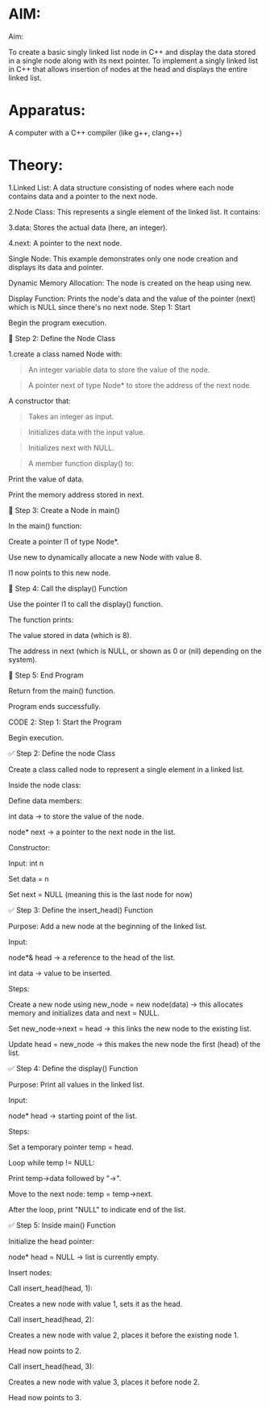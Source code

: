 # AIM:
Aim:

To create a basic singly linked list node in C++ and display the data stored in a single node along with its next pointer.
To implement a singly linked list in C++ that allows insertion of nodes at the head and displays the entire linked list.

# Apparatus:

A computer with a C++ compiler (like g++, clang++)

# Theory:

1.Linked List: A data structure consisting of nodes where each node contains data and a pointer to the next node.

2.Node Class: This represents a single element of the linked list. It contains:

3.data: Stores the actual data (here, an integer).

4.next: A pointer to the next node.

Single Node: This example demonstrates only one node creation and displays its data and pointer.

Dynamic Memory Allocation: The node is created on the heap using new.

Display Function: Prints the node's data and the value of the pointer (next) which is NULL since there's no next node.
Step 1: Start

Begin the program execution.

🔹 Step 2: Define the Node Class

1.create a class named Node with:

>An integer variable data to store the value of the node.

>A pointer next of type Node* to store the address of the next node.

A constructor that:

>Takes an integer as input.

>Initializes data with the input value.

>Initializes next with NULL.

>A member function display() to:

Print the value of data.

Print the memory address stored in next.

🔹 Step 3: Create a Node in main()

In the main() function:

Create a pointer l1 of type Node*.

Use new to dynamically allocate a new Node with value 8.

l1 now points to this new node.

🔹 Step 4: Call the display() Function

Use the pointer l1 to call the display() function.

The function prints:

The value stored in data (which is 8).

The address in next (which is NULL, or shown as 0 or (nil) depending on the system).

🔹 Step 5: End Program

Return from the main() function.

Program ends successfully.

CODE 2:
Step 1: Start the Program

Begin execution.

✅ Step 2: Define the node Class

Create a class called node to represent a single element in a linked list.

Inside the node class:

Define data members:

int data → to store the value of the node.

node* next → a pointer to the next node in the list.

Constructor:

Input: int n

Set data = n

Set next = NULL (meaning this is the last node for now)

✅ Step 3: Define the insert_head() Function

Purpose: Add a new node at the beginning of the linked list.

Input:

node*& head → a reference to the head of the list.

int data → value to be inserted.

Steps:

Create a new node using new_node = new node(data) → this allocates memory and initializes data and next = NULL.

Set new_node->next = head → this links the new node to the existing list.

Update head = new_node → this makes the new node the first (head) of the list.

✅ Step 4: Define the display() Function

Purpose: Print all values in the linked list.

Input:

node* head → starting point of the list.

Steps:

Set a temporary pointer temp = head.

Loop while temp != NULL:

Print temp->data followed by "->".

Move to the next node: temp = temp->next.

After the loop, print "NULL" to indicate end of the list.

✅ Step 5: Inside main() Function

Initialize the head pointer:

node* head = NULL → list is currently empty.

Insert nodes:

Call insert_head(head, 1):

Creates a new node with value 1, sets it as the head.

Call insert_head(head, 2):

Creates a new node with value 2, places it before the existing node 1.

Head now points to 2.

Call insert_head(head, 3):

Creates a new node with value 3, places it before node 2.

Head now points to 3.

